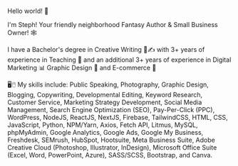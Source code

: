 Hello world! 👋

I'm Steph! Your friendly neighborhood Fantasy Author & Small Business Owner! 🕸️

I have a Bachelor's degree in Creative Writing 📖✍️ with 3+ years of experience in Teaching 🍎 and an additional 3+ years of experience in Digital Marketing 📊 Graphic Design 🎨 and E-commerce 🛒

🖥️🖱️ My skills include: Public Speaking, Photography, Graphic Design, Blogging, Copywriting, Developmental Editing, Keyword Research, Customer Service, Marketing Strategy Development, Social Media Management, Search Engine Optimization (SEO), Pay-Per-Click (PPC), WordPress, NodeJS, ReactJS, NextJS, Firebase, TailwindCSS, HTML, CSS, JavaScript, Python, NPM/Yarn, Axios, Fetch API, Litmus, MySQL, phpMyAdmin, Google Analytics, Google Ads, Google My Business, Freshdesk, SEMrush, HubSpot, Hootsuite, Meta Business Suite, Adobe Creative Cloud (Photoshop, Illustrator, InDesign), Microsoft Office Suite (Excel, Word, PowerPoint, Azure), SASS/SCSS, Bootstrap, and Canva.
